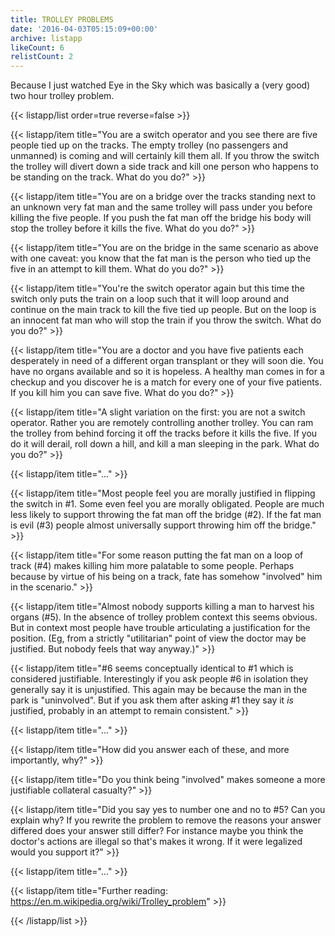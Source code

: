 ```yaml
---
title: TROLLEY PROBLEMS
date: '2016-04-03T05:15:09+00:00'
archive: listapp
likeCount: 6
relistCount: 2
---
```


Because I just watched Eye in the Sky which was basically a (very good) two hour trolley problem.

{{< listapp/list order=true reverse=false >}}

   {{< listapp/item title="You are a switch operator and you see there are five people tied up on the tracks. The empty trolley (no passengers and unmanned) is coming and will certainly kill them all. If you throw the switch the trolley will divert down a side track and kill one person who happens to be standing on the track. What do you do?" >}}

   {{< listapp/item title="You are on a bridge over the tracks standing next to an unknown very fat man and the same trolley will pass under you before killing the five people. If you push the fat man off the bridge his body will stop the trolley before it kills the five. What do you do?" >}}

   {{< listapp/item title="You are on the bridge in the same scenario as above with one caveat: you know that the fat man is the person who tied up the five in an attempt to kill them. What do you do?" >}}

   {{< listapp/item title="You're the switch operator again but this time the switch only puts the train on a loop such that it will loop around and continue on the main track to kill the five tied up people. But on the loop is an innocent fat man who will stop the train if you throw the switch. What do you do?" >}}

   {{< listapp/item title="You are a doctor and you have five patients each desperately in need of a different organ transplant or they will soon die. You have no organs available and so it is hopeless. A healthy man comes in for a checkup and you discover he is a match for every one of your five patients. If you kill him you can save five. What do you do?" >}}

   {{< listapp/item title="A slight variation on the first: you are not a switch operator. Rather you are remotely controlling another trolley. You can ram the trolley from behind forcing it off the tracks before it kills the five. If you do it will derail, roll down a hill, and kill a man sleeping in the park. What do you do?" >}}

   {{< listapp/item title="..." >}}

   {{< listapp/item title="Most people feel you are morally justified in flipping the switch in #1. Some even feel you are morally obligated. People are much less likely to support throwing the fat man off the bridge (#2). If the fat man is evil (#3) people almost universally support throwing him off the bridge." >}}

   {{< listapp/item title="For some reason putting the fat man on a loop of track (#4) makes killing him more palatable to some people. Perhaps because by virtue of his being on a track, fate has somehow \"involved\" him in the scenario." >}}

   {{< listapp/item title="Almost nobody supports killing a man to harvest his organs (#5). In the absence of trolley problem context this seems obvious. But in context most people have trouble articulating a justification for the position. (Eg, from a strictly \"utilitarian\" point of view the doctor may be justified. But nobody feels that way anyway.)" >}}

   {{< listapp/item title="#6 seems conceptually identical to #1 which is considered justifiable. Interestingly if you ask people #6 in isolation they generally say it is unjustified. This again may be because the man in the park is \"uninvolved\". But if you ask them after asking #1 they say it *is* justified, probably in an attempt to remain consistent." >}}

   {{< listapp/item title="..." >}}

   {{< listapp/item title="How did you answer each of these, and more importantly, why?" >}}

   {{< listapp/item title="Do you think being \"involved\" makes someone a more justifiable collateral casualty?" >}}

   {{< listapp/item title="Did you say yes to number one and no to #5? Can you explain why? If you rewrite the problem to remove the reasons your answer differed does your answer still differ? For instance maybe you think the doctor's actions are illegal so that's makes it wrong. If it were legalized would you support it?" >}}

   {{< listapp/item title="..." >}}

   {{< listapp/item title="Further reading: https://en.m.wikipedia.org/wiki/Trolley_problem" >}}

{{< /listapp/list >}}
